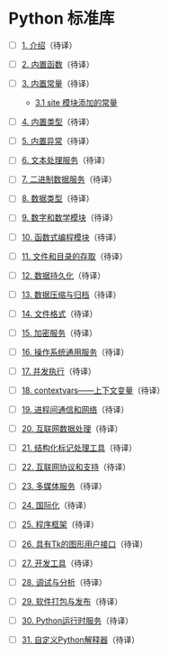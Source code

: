 # Python 标准库

- [ ] [1. 介绍](./01介绍.md)（待译）

- [ ] [2. 内置函数](./02内置函数.md)（待译）

- [ ] [3. 内置常量](./03内置常量.md)（待译）

    - [3.1 site 模块添加的常量](./内置常量.md#site模块添加的常量)

- [ ] [4. 内置类型](./04内置类型.md)（待译）

- [ ] [5. 内置异常](./05内置异常.md)（待译）

- [ ] [6. 文本处理服务](./06文本处理服务/index.md)（待译）

- [ ] [7. 二进制数据服务](./07二进制数据服务/index.md)（待译）

- [ ] [8. 数据类型](./08数据类型/index.md)（待译）

- [ ] [9. 数字和数学模块](./09数字和数学模块/index.md)（待译）

- [ ] [10. 函数式编程模块](./10函数式编程模块/index.md)（待译）

- [ ] [11. 文件和目录的存取](./11文件和目录的存取/index.md)（待译）

- [ ] [12. 数据持久化](./12数据持久化/index.md)（待译）

- [ ] [13. 数据压缩与归档](./13数据压缩与归档/index.md)（待译）

- [ ] [14. 文件格式](./14文件格式/index.md)（待译）

- [ ] [15. 加密服务](./15加密服务/index.md)（待译）

- [ ] [16. 操作系统通用服务](./16操作系统通用服务/index.md)（待译）

- [ ] [17. 并发执行](./17并发执行/index.md)（待译）

- [ ] [18. contextvars——上下文变量](./18contextvars——上下文变量.md)（待译）

- [ ] [19. 进程间通信和网络](./19进程间通信和网络/index.md)（待译）

- [ ] [20. 互联网数据处理](./20互联网数据处理/index.md)（待译）

- [ ] [21. 结构化标记处理工具](./21结构化标记处理工具/index.md)（待译）

- [ ] [22. 互联网协议和支持](./22互联网协议和支持/index.md)（待译）

- [ ] [23. 多媒体服务](./23多媒体服务/index.md)（待译）

- [ ] [24. 国际化](./24国际化/index.md)（待译）

- [ ] [25. 程序框架](./25程序框架/index.md)（待译）

- [ ] [26. 具有Tk的图形用户接口](./26具有Tk的图形用户接口/index.md)（待译）

- [ ] [27. 开发工具](./27开发工具/index.md)（待译）

- [ ] [28. 调试与分析](./28调试与分析/index.md)（待译）

- [ ] [29. 软件打包与发布](./29软件打包与发布/index.md)（待译）

- [ ] [30. Python运行时服务](./30Python运行时服务/index.md)（待译）

- [ ] [31. 自定义Python解释器](./31自定义Python解释器/index.md)（待译）
